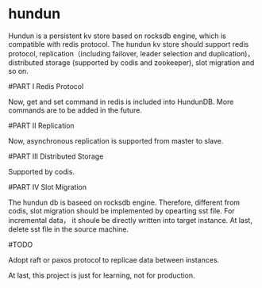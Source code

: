 # hundun
Hundun is a persistent kv store based on rocksdb engine, which is compatible with redis protocol. The hundun kv store should support redis protocol, replication（including failover, leader selection and duplication)， distributed storage (supported by codis and zookeeper), slot migration and so on.

#PART I Redis Protocol

Now, get and set command in redis is included into HundunDB. More commands are to be added in the future.


#PART II Replication

Now, asynchronous replication is supported from master to slave.

#PART III Distributed Storage 

Supported by codis.

#PART IV Slot Migration

The hundun db is baseed on rocksdb engine. Therefore, different from codis, slot migration should be implemented by opearting sst file. For incremental data， it shoule be directly written into target instance. At last, delete sst file in the source machine.

#TODO 

Adopt raft or paxos protocol to replicae data between instances.

At last, this project is just for learning, not for production.
